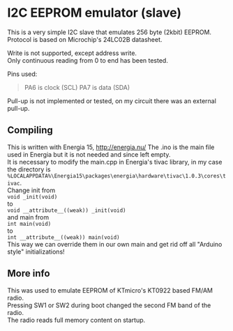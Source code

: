 # I2C EEPROM emulator (slave)
This is a very simple I2C slave that emulates 256 byte (2kbit) EEPROM.<br/>
Protocol is based on Microchip's 24LC02B datasheet.

Write is not supported, except address write.<br/>
Only continuous reading from 0 to end has been tested.

Pins used:<br/>
>PA6 is clock (SCL)
>PA7 is data (SDA)

Pull-up is not implemented or tested, on my circuit there was an external pull-up.

## Compiling
This is written with Energia 15, http://energia.nu/
The .ino is the main file used in Energia but it is not needed and since left empty.<br/>
It is necessary to modify the main.cpp in Energia's tivac library, in my case the directory is<br/>
  `%LOCALAPPDATA%\Energia15\packages\energia\hardware\tivac\1.0.3\cores\tivac`.<br/>
Change init from<br/>
`void _init(void)`<br/>
to<br/>
`void __attribute__((weak)) _init(void)`<br/>
and main from<br/>
`int main(void)`<br/>
to<br/>
`int __attribute__((weak)) main(void)`<br/>
This way we can override them in our own main and get rid off all "Arduino  style" initializations!

## More info
This was used to emulate EEPROM of KTmicro's KT0922 based FM/AM radio.<br/>
Pressing SW1 or SW2 during boot changed the second FM band of the radio.<br/>
The radio reads full memory content on startup.
